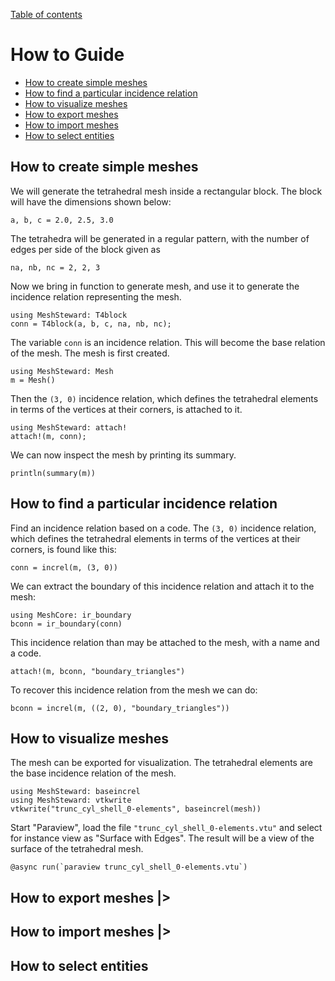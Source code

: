 [Table of contents](https://petrkryslucsd.github.io/MeshSteward.jl/latest/index.html)

# How to Guide

- [How to create simple meshes](simplemeshes)
- [How to find a particular incidence relation](find)
- [How to visualize meshes](visualize)
- [How to export meshes](export)
- [How to import meshes](import)
- [How to select entities](select)

## <a name="simplemeshes"></a>How to create simple meshes

We will generate the tetrahedral mesh inside a rectangular block.
The block will have the dimensions shown below:
```
a, b, c = 2.0, 2.5, 3.0
```
The tetrahedra will be generated in a regular pattern, with the number of
edges per side of the block given as
```
na, nb, nc = 2, 2, 3
```
Now we bring in function to generate mesh, and use it to generate the incidence relation representing the mesh.
```
using MeshSteward: T4block
conn = T4block(a, b, c, na, nb, nc);
```

The variable `conn` is an incidence relation. This will become the base
relation of the mesh. The mesh is first created.
```
using MeshSteward: Mesh
m = Mesh()
```
Then the ``(3, 0)`` incidence relation, which defines the tetrahedral elements in terms of the vertices at their corners, is attached to it.
```
using MeshSteward: attach!
attach!(m, conn);
```

We can now inspect the mesh by printing its summary.
```
println(summary(m))
```

## <a name="find"></a>How to find a particular incidence relation

Find an incidence relation based on a code. 
The ``(3, 0)`` incidence relation, which defines the tetrahedral elements in terms of the vertices at their corners, is found like this:
```
conn = increl(m, (3, 0))
```

We can extract the boundary of this incidence relation and attach it to the mesh:
```
using MeshCore: ir_boundary
bconn = ir_boundary(conn)
```
This incidence relation than may be attached to the mesh, with a name and a code.
```
attach!(m, bconn, "boundary_triangles") 
```
To recover this incidence relation from the mesh we can do:
```
bconn = increl(m, ((2, 0), "boundary_triangles"))
```

## <a name="visualize"></a>How to visualize meshes

The mesh can be exported for visualization. The tetrahedral elements are the
base incidence relation of the mesh.

```
using MeshSteward: baseincrel
using MeshSteward: vtkwrite
vtkwrite("trunc_cyl_shell_0-elements", baseincrel(mesh))
```

Start "Paraview", load the file `"trunc_cyl_shell_0-elements.vtu"` and
select for instance view as "Surface with Edges". The result will be a view
of the surface of the tetrahedral mesh.
```
@async run(`paraview trunc_cyl_shell_0-elements.vtu`)
```

## <a name="export"></a>How to export meshes |> 
## <a name="import"></a>How to import meshes |> 


## <a name="select"></a>How to select entities

